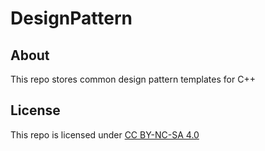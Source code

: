 # DesignPattern

## About
This repo stores common design pattern templates for C++

## License
This repo is licensed under [CC BY-NC-SA 4.0](https://creativecommons.org/licenses/by-nc-sa/4.0/deed.zh-hans)